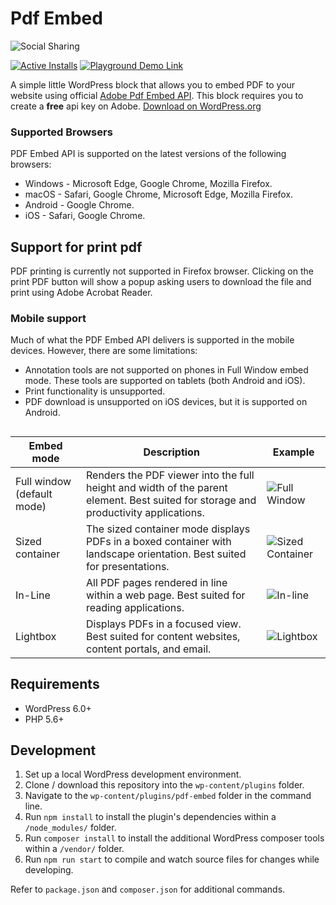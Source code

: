 # Pdf Embed

![Social Sharing](https://github.com/tropicalista/pdf-embed/blob/main/_wordpress-org/banner-1544x500.png)

[![Active Installs](https://img.shields.io/wordpress/plugin/installs/pdf-embed?logo=wordpress&logoColor=%23fff&label=Active%20Installs&labelColor=%230F172A&color=%230F172A)](https://wordpress.org/plugins/pdf-embed/) [![Playground Demo Link](https://img.shields.io/wordpress/plugin/v/pdf-embed?logo=wordpress&logoColor=%23fff&label=Playground%20Demo&labelColor=%233858e9&color=%233858e9)](https://playground.wordpress.net/?blueprint-url=https://raw.githubusercontent.com/ndiego/pdf-embed/main/_playground/blueprint.json)

A simple little WordPress block that allows you to embed PDF to your website using official [Adobe Pdf Embed API](https://www.adobe.io/apis/documentcloud/dcsdk/pdf-embed.html). This block requires you to create a **free** api key on Adobe. [Download on WordPress.org](https://wordpress.org/plugins/pdf-embed/)

### Supported Browsers

PDF Embed API is supported on the latest versions of the following browsers:

- Windows - Microsoft Edge, Google Chrome, Mozilla Firefox.
- macOS - Safari, Google Chrome, Microsoft Edge, Mozilla Firefox.
- Android - Google Chrome.
- iOS - Safari, Google Chrome.

## Support for print pdf

PDF printing is currently not supported in Firefox browser. Clicking on the print PDF button will show a popup asking users to download the file and print using Adobe Acrobat Reader.

### Mobile support

Much of what the PDF Embed API delivers is supported in the mobile devices. However, there are some limitations:

- Annotation tools are not supported on phones in Full Window embed mode. These tools are supported on tablets (both Android and iOS).
- Print functionality is unsupported.
- PDF download is unsupported on iOS devices, but it is supported on Android.

##

| Embed mode                 | Description                                                                                                                         | Example                      |
|----------------------------|-------------------------------------------------------------------------------------------------------------------------------------|------------------------------|
| Full window (default mode) | Renders the PDF viewer into the full height and width of the parent element. Best suited for storage and productivity applications. | ![Full Window](https://developer.adobe.com/document-services/docs/static/38e444fffa8fc0f335e8464d4ee70420/f1bd9/embedfull.webp) |
| Sized container            | The sized container mode displays PDFs in a boxed container with landscape orientation. Best suited for presentations.              | ![Sized Container](https://developer.adobe.com/document-services/docs/static/ac789460629aad711a093856dfe0f690/f1bd9/embedsized.webp) |
| In-Line                    | All PDF pages rendered in line within a web page. Best suited for reading applications.                                             | ![In-line](https://developer.adobe.com/document-services/docs/static/9e248d1adb940e7f8f9c14dab8023415/f1bd9/embedinline.webp) |
| Lightbox                   | Displays PDFs in a focused view. Best suited for content websites, content portals, and email.                                      | ![Lightbox](https://developer.adobe.com/document-services/docs/static/3b9567cd27b371b4fbeecf5b2c17648a/c28f2/lightbox.webp) |


## Requirements

- WordPress 6.0+
- PHP 5.6+

## Development

1. Set up a local WordPress development environment.
2. Clone / download this repository into the `wp-content/plugins` folder.
3. Navigate to the `wp-content/plugins/pdf-embed` folder in the command line.
4. Run `npm install` to install the plugin's dependencies within a `/node_modules/` folder.
5. Run `composer install` to install the additional WordPress composer tools within a `/vendor/` folder.
6. Run `npm run start` to compile and watch source files for changes while developing.

Refer to `package.json` and `composer.json` for additional commands.